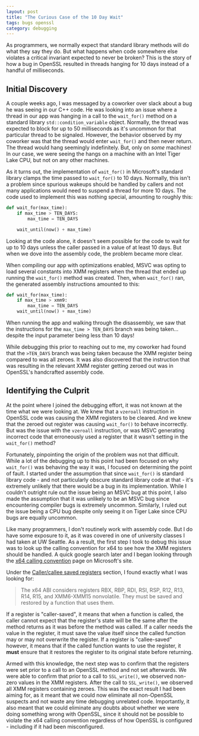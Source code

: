 ```yaml
---
layout: post
title: "The Curious Case of the 10 Day Wait"
tags: bugs openssl
category: debugging
---
```

As programmers, we normally expect that standard library methods will do what
they say they do. But what happens when code somewhere else violates a critical
invariant expected to never be broken? This is the story of how a bug in OpenSSL
resulted in threads hanging for 10 days instead of a handful of milliseconds.

## Initial Discovery
A couple weeks ago, I was messaged by a coworker over slack about a bug he was
seeing in our C++ code. He was looking into an issue where a thread in our app
was hanging in a call to the `wait_for()` method on a standard library
`std::condition_variable` object. Normally, the thread was expected to block for
up to 50 milliseconds as it's uncommon for that particular thread to be
signaled. However, the behavior observed by my coworker was that the thread
would enter `wait_for()` and then never return. The thread would hang seemingly
indefinitely. But, only on *some* machines! In our case, we were seeing the
hangs on a machine with an Intel Tiger Lake CPU, but not on any other machines.

As it turns out, the implementation of `wait_for()` in Microsoft's standard
library clamps the time passed to `wait_for()` to 10 days. Normally, this isn't
a problem since spurious wakeups should be handled by callers and not many
applications would need to suspend a thread for more 10 days. The code used
to implement this was nothing special, amounting to roughly this:
```py
def wait_for(max_time):
    if max_time > TEN_DAYS:
        max_time = TEN_DAYS

    wait_until(now() + max_time)
```

Looking at the code alone, it doesn't seem possible for the code to wait for
up to 10 days unless the caller passed in a value of at least 10 days. But when
we dove into the assembly code, the problem became more clear.

When compiling our app with optimizations enabled, MSVC was opting to load
several constants into XMM registers when the thread that ended up running
the `wait_for()` method was created. Then, when `wait_for()` ran, the generated
assembly instructions amounted to this:

```py
def wait_for(max_time):
    if max_time > xmm9:
        max_time = TEN_DAYS
    wait_until(now() + max_time)
```

When running the app and walking through the disassembly, we saw that the
instructions for the `max_time > TEN_DAYS` branch was being taken... despite
the input parameter being less than 10 days!

While debugging this prior to reaching out to me, my coworker had found that
the `>TEN_DAYS` branch was being taken because the XMM register being compared
to was all zeroes. It was also discovered that the instruction that was
resulting in the relevant XMM register getting zeroed out was in OpenSSL's
handcrafted assembly code.

## Identifying the Culprit
At the point where I joined the debugging effort, it was not known at the time
what we were looking at. We knew that a `vzeroall` instruction in OpenSSL code
was causing the XMM registers to be cleared. And we knew that the zeroed out
register was causing `wait_for()` to behave incorrectly. But was the issue with
the `vzeroall` instruction, or was MSVC generating incorrect code that
erroneously used a register that it wasn't setting in the `wait_for()` method?

Fortunately, pinpointing the origin of the problem was not that difficult. While
a lot of the debugging up to this point had been focused on why `wait_for()`
was behaving the way it was, I focused on determining the point of fault. I
started under the assumption that since `wait_for()` is standard library code -
and not particularly obscure standard library code at that - it's extremely
unlikely that there would be a bug in its implementation. While I couldn't
outright rule out the issue being an MSVC bug at this point, I also made the
assumption that it was unlikely to be an MSVC bug since encountering compiler
bugs is extremely uncommon. Similarly, I ruled out the issue being a CPU bug
despite only seeing it on Tiger Lake since CPU bugs are equally uncommon.

Like many programmers, I don't routinely work with assembly code. But I do have
some exposure to it, as it was covered in one of university classes I had taken
at UW Seattle. As a result, the first step I took to debug this issue was to
look up the calling convention for x64 to see how the XMM registers should be
handled. A quick google search later and I began looking through the
[x64 calling convention](https://learn.microsoft.com/en-us/cpp/build/x64-calling-convention)
page on Microsoft's site.

Under the [Caller/callee saved registers](https://learn.microsoft.com/en-us/cpp/build/x64-calling-convention#callercallee-saved-registers)
section, I found exactly what I was looking for:

> The x64 ABI considers registers RBX, RBP, RDI, RSI, RSP, R12, R13, R14, R15,
> and XMM6-XMM15 nonvolatile. They must be saved and restored by a function that
> uses them.

If a register is "caller-saved", it means that when a function is called, the
caller cannot expect that the register's state will be the same after the
method returns as it was before the method was called. If a caller needs the
value in the register, it must save the value itself since the called function
may or may not overwrite the register. If a register is "callee-saved" however,
it means that if the called function wants to use the register, it **must**
ensure that it restores the register to its original state before returning.

Armed with this knowledge, the next step was to confirm that the registers were
set prior to a call to an OpenSSL method and not set afterwards. We were able
to confirm that prior to a call to `SSL_write()`, we observed non-zero values
in the XMM registers. After the call to `SSL_write()`, we observed all XMM
registers containing zeroes. This was the exact result I had been aiming for, as
it meant that we could now eliminate all non-OpenSSL suspects and not waste any
time debugging unrelated code. Importantly, it also meant that we could
eliminate any doubts about whether we were doing something wrong with OpenSSL,
since it should not be possible to violate the x64 calling convention regardless
of how OpenSSL is configured - including if it had been misconfigured.
